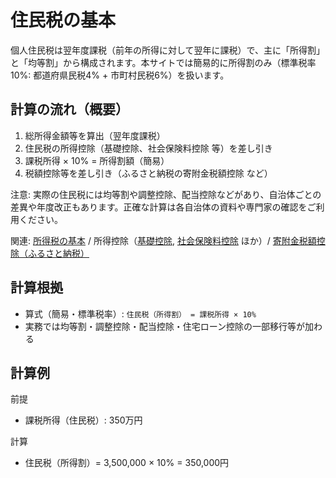 # 住民税の基本

個人住民税は翌年度課税（前年の所得に対して翌年に課税）で、主に「所得割」と「均等割」から構成されます。本サイトでは簡易的に所得割のみ（標準税率10%: 都道府県民税4% + 市町村民税6%）を扱います。

## 計算の流れ（概要）
1. 総所得金額等を算出（翌年度課税）
2. 住民税の所得控除（基礎控除、社会保険料控除 等）を差し引き
3. 課税所得 × 10% = 所得割額（簡易）
4. 税額控除等を差し引き（ふるさと納税の寄附金税額控除 など）

注意: 実際の住民税には均等割や調整控除、配当控除などがあり、自治体ごとの差異や年度改正もあります。正確な計算は各自治体の資料や専門家の確認をご利用ください。

関連: [所得税の基本](所得税の基本.md) / 所得控除（[基礎控除](基礎控除.md), [社会保険料控除](社会保険料控除.md) ほか）/ [寄附金税額控除（ふるさと納税）](寄附金控除_ふるさと納税.md)

## 計算根拠
- 算式（簡易・標準税率）: `住民税（所得割） = 課税所得 × 10%`
- 実務では均等割・調整控除・配当控除・住宅ローン控除の一部移行等が加わる

## 計算例
前提
- 課税所得（住民税）: 350万円

計算
- 住民税（所得割）= 3,500,000 × 10% = 350,000円
